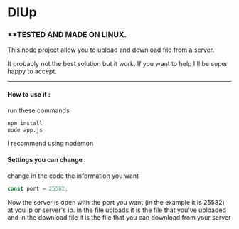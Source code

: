 # DlUp

### **TESTED AND MADE ON LINUX.

This node project allow you to upload and download file from a server.

It probably not the best solution but it work. If you want to help I'll be super happy to accept.

-------------

#### How to use it :

run these commands
```sh
npm install
node app.js
```
I recommend using nodemon

#### Settings you can change :

change in the code the information you want
```javascript
const port = 25582;
```

Now the server is open with the port you want (in the example it is 25582) at you ip or server's ip.
in the file uploads it is the file that you've uploaded and in the download file it is the file that you can download from your server
